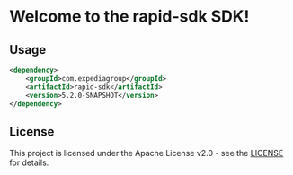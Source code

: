 # Welcome to the rapid-sdk SDK!

## Usage
```xml
<dependency>
    <groupId>com.expediagroup</groupId>
    <artifactId>rapid-sdk</artifactId>
    <version>5.2.0-SNAPSHOT</version>
</dependency>
```

## License

This project is licensed under the Apache License v2.0 - see the [LICENSE](LICENSE) for details.
